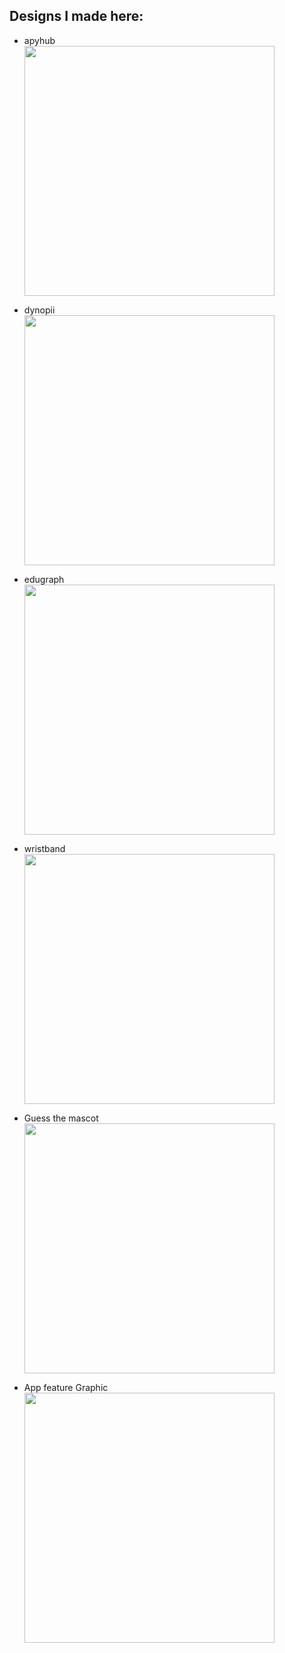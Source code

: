 ## Designs I made here:
<ul>
<li>
  <p>apyhub<br>
    <img width="400" src="https://github.com/TithiB-del/Designs/assets/76741863/bab8e243-81d9-4e76-95b1-f01a094eb8b3">
 </p>
</li>
<li> 
<p>dynopii<br>
  <img width="400" src="https://github.com/TithiB-del/Designs/assets/76741863/de9ebd08-2c97-44f7-a2fa-2340697b38ed">
</li>
<li> <p>edugraph<br> 
<img width="400" src="https://github.com/TithiB-del/Designs/assets/76741863/cd11be32-55e7-4703-b26e-2a5ac1bb51ff">
</p>
</li>
<li> <p>wristband<br> 
  <img width="400" src="https://github.com/TithiB-del/Designs/assets/76741863/96703f03-9c69-40d3-8a07-cdd079bcdb6f">
</p>
  </li>
<li> 
  <p>Guess the mascot<br>
<img width="400" src="https://github.com/TithiB-del/Designs/assets/76741863/cd3a0cc0-57ad-46cf-9482-d8a85eea1ade">
  </p>
</li>
<li> <p>App feature Graphic<br>
  <img width="400" src="https://github.com/TithiB-del/Designs/assets/76741863/bff92c18-32a8-431e-9c2f-a142828f372a">
</p>
  </li>
</ul>
